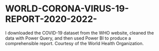 # WORLD-CORONA-VIRUS-19-REPORT-2020-2022-
I downloaded the COVID-19 dataset from the WHO website, cleaned the data with Power Query, and then used Power BI to produce a comprehensible report. Courtesy of the World Health Organization.
